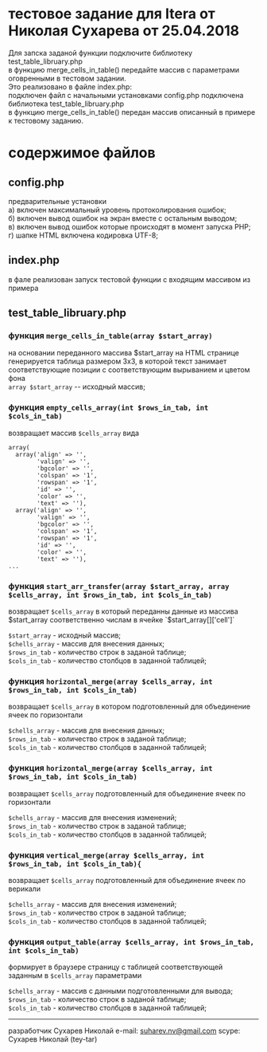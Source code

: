 тестовое задание для Itera от Николая Сухарева от 25.04.2018
================

Для запска заданой функции подключите библиотеку test_table_libruary.php  
в функцию merge_cells_in_table() передайте массив с параметрами оговренными в тестовом задании.  
Это реализовано в файле index.php:  
подключен файл с начальными установками config.php подключена библиотека test_table_libruary.php  
в функцию merge_cells_in_table() передан массив описанный в примере к тестовому заданию.


содержимое файлов
=======================

config.php
-----------------------

предварительные установки  
а) включен максимальный уровень протоколирования ошибок;  
б) включен вывод ошибок на экран вместе с остальным выводом;  
в) включен вывод ошибок которые происходят в момент запуска PHP;  
г) шапке HTML включена кодировка UTF-8;


index.php
----------------------
в фале реализован запуск тестовой функции с входящим массивом из примера


test_table_libruary.php
----------------------

### функция `merge_cells_in_table(array $start_array)`  
на основании переданного массива $start_array на HTML странице генерируется таблица размером 3х3,
в которой текст занимает соответствующие позиции с соответствующим вырыванием и цветом фона  
`array $start_array` -- исходный массив;


### функция `empty_cells_array(int $rows_in_tab, int $cols_in_tab)`
возвращает массив `$cells_array` вида

    array(
      array('align' => '',
            'valign' => '',
            'bgcolor' => '',
            'colspan' => '1',
            'rowspan' => '1',
            'id' => '',
            'color' => '',
            'text' => ''),
      array('align' => '',
            'valign' => '',
            'bgcolor' => '',
            'colspan' => '1',
            'rowspan' => '1',
            'id' => '',
            'color' => '',
            'text' => ''),
    ...




### функция `start_arr_transfer(array $start_array, array $cells_array, int $rows_in_tab, int $cols_in_tab)`

возвращает `$cells_array` в который переданны данные из массива $start_array соответственно числам в ячейке `$start_array[]['cell']`

`$start_array` - исходный массив;  
`$chells_array` - массив для внесения данных;  
`$rows_in_tab` -  количество строк в заданой таблице;  
`$cols_in_tab` - количество столбцов в заданной таблицей;  


### функция `horizontal_merge(array $cells_array, int $rows_in_tab, int $cols_in_tab)`
возвращает `$cells_array` в котором подготовленный для объединение ячеек по горизонтали

`$chells_array` - массив для внесения данных;  
`$rows_in_tab` -  количество строк в заданой таблице;  
`$cols_in_tab` - количество столбцов в заданной таблицей;  

### функция `horizontal_merge(array $cells_array, int $rows_in_tab, int $cols_in_tab)`
возвращает `$cells_array` подготовленный для объединение ячеек по горизонтали

`$chells_array` - массив для внесения изменений;  
`$rows_in_tab` -  количество строк в заданой таблице;  
`$cols_in_tab` - количество столбцов в заданной таблицей;  

### функция `vertical_merge(array $cells_array, int $rows_in_tab, int $cols_in_tab){`
возвращает `$cells_array` подготовленный для объединение ячеек по верикали

`$chells_array` - массив для внесения изменений;  
`$rows_in_tab` -  количество строк в заданой таблице;  
`$cols_in_tab` - количество столбцов в заданной таблицей;  

### функция `output_table(array $cells_array, int $rows_in_tab, int $cols_in_tab)`
формирует в браузере страницу с таблицей соответствующей заданным в `$cells_array` параметрами

`$chells_array` - массив с данными подготовленными для вывода;  
`$rows_in_tab` -  количество строк в заданой таблице;  
`$cols_in_tab` - количество столбцов в заданной таблицей;  

***

разработчик Сухарев Николай
e-mail: suharev.nv@gmail.com
scype: Сухарев Николай (tey-tar)
